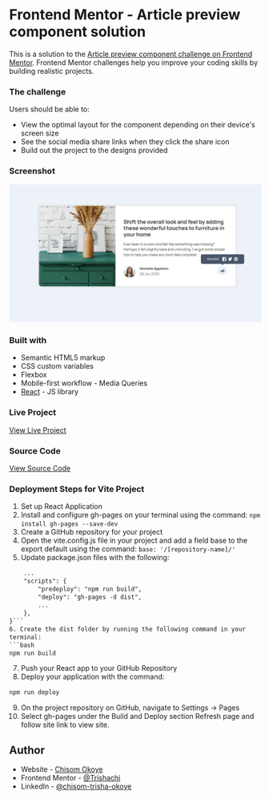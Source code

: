 # Frontend Mentor - Article preview component solution

This is a solution to the [Article preview component challenge on Frontend Mentor](https://www.frontendmentor.io/challenges/article-preview-component-dYBN_pYFT). Frontend Mentor challenges help you improve your coding skills by building realistic projects. 

### The challenge

Users should be able to:

- View the optimal layout for the component depending on their device's screen size
- See the social media share links when they click the share icon
- Build out the project to the designs provided

### Screenshot

![Screenshot](./src/assets/Screenshot.jpg)

### Built with

- Semantic HTML5 markup
- CSS custom variables
- Flexbox
- Mobile-first workflow - Media Queries
- [React](https://reactjs.org/) - JS library


### Live Project

[View Live Project](https://trishachi.github.io/article-preview-react/)

### Source Code

[View Source Code](https://github.com/Trishachi/article-preview-react)

### Deployment Steps for Vite Project

1. Set up React Application
2. Install and configure gh-pages on your terminal using the command: 
```npm install gh-pages --save-dev```
3. Create a GitHub repository for your project  
4. Open the vite.config.js file in your project and add a field base to the export default using the command:
```base: '/[repository-name]/'```
5. Update package.json files with the following:
```{"homepage": "[repository url]",
    ...
    "scripts": {
        "predeploy": "npm run build",
        "deploy": "gh-pages -d dist",
        ... 
    },
}```
6. Create the dist folder by running the following command in your terminal:
```bash
npm run build
```

7. Push your React app to your GitHub Repository
8. Deploy your application with the command:
```bash
npm run deploy
```
9. On the project repository on GitHub, navigate to Settings -> Pages
10. Select gh-pages under the Build and Deploy section
Refresh page and follow site link to view site.

## Author

- Website - [Chisom Okoye](https://trishachi.github.io/)
- Frontend Mentor - [@Trishachi](https://www.frontendmentor.io/profile/Trishachi)
- LinkedIn - [@chisom-trisha-okoye](https://www.linkedin.com/in/chisom-trisha-okoye/)

